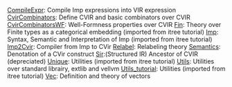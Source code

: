  [CompileExpr](./CompileExpr.v): Compile Imp expressions into VIR expression
 [CvirCombinators](./CvirCombinators.v): Define CVIR and basic combinators over CVIR 
 [CvirCombinatorsWF](./CvirCombinatorsWF.v): Well-Formness properties over CVIR
 [Fin](./Fin.v): Theory over Finite types as a categorical embedding (imported from itree tutorial)
 [Imp](./Imp.v): Syntax, Semantic and Interpretation of Imp (imported from itree tutorial)
 [Imp2Cvir](./Imp2Cvir.v): Compiler from Imp to CVir
 [Relabel](./Relabel.v): Relabeling theory 
 [Semantics](./Semantics.v): Denotation of a CVir construct
 [Sir](./Sir.v):(Structured IR) Ancestor of CVIR (depreciated)
 [Unique](./Unique.v): Utilities (imported from itree tutorial)
 [Utils](./Utils.v): Utilities over standard librairy, extlib and vellvm
 [Utils_tutorial](./Utils_tutorial.v): Utilities (imported from itree tutorial)
 [Vec](./Vec.v): Definition and theory of vectors
